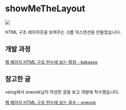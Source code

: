 # showMeTheLayout

![](https://media.vlpt.us/images/kakasoo/post/b8a201e2-e3a2-4c38-855e-67a1610b78b0/Animation.gif)

HTML 구조 레이아웃을 보여주는 크롬 익스텐션을 만들었습니다.

## 개발 과정

[웹 페이지 HTML 구조 한눈에 보는 확장 - kakasoo](https://velog.io/@kakasoo/%EC%9B%B9-%ED%8E%98%EC%9D%B4%EC%A7%80-HTML-%EA%B5%AC%EC%A1%B0-%ED%95%9C%EB%88%88%EC%97%90-%EB%B3%B4%EB%8A%94-%EC%9D%B5%EC%8A%A4%ED%85%90%EC%85%98)

## 참고한 글

velog에서 oneook님이 작성한 글을 보고 개발에 착수했습니다.

[웹 페이지 HTML 구조 한눈에 보는 꼼수 - oneook](https://velog.io/@oneook/%EC%9B%B9%ED%8E%98%EC%9D%B4%EC%A7%80-HTML-%EA%B5%AC%EC%A1%B0-%ED%95%9C%EB%88%88%EC%97%90-%EB%B3%B4%EB%8A%94-%EA%BC%BC%EC%88%98)
